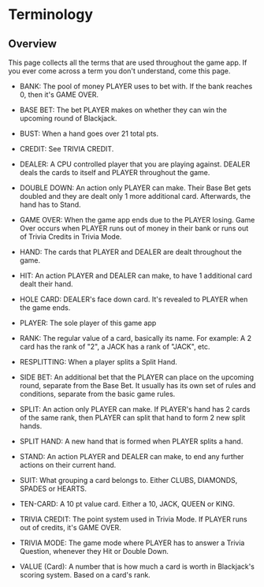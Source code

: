 # Terminology

## Overview

This page collects all the terms that are used throughout the game app.  If you ever come across a term you don't understand, come this page.

- BANK: The pool of money PLAYER uses to bet with.  If the bank reaches 0, then it's GAME OVER.

- BASE BET: The bet PLAYER makes on whether they can win the upcoming round of Blackjack.

- BUST: When a hand goes over 21 total pts.

- CREDIT: See TRIVIA CREDIT.

- DEALER: A CPU controlled player that you are playing against.  DEALER deals the cards to itself and PLAYER throughout the game.

- DOUBLE DOWN: An action only PLAYER can make.  Their Base Bet gets doubled and they are dealt only 1 more additional card.  Afterwards, the hand has to Stand.

- GAME OVER: When the game app ends due to the PLAYER losing. Game Over occurs when PLAYER runs out of money in their bank or runs out of Trivia Credits in Trivia Mode. 

- HAND: The cards that PLAYER and DEALER are dealt throughout the game.

- HIT: An action PLAYER and DEALER can make, to have 1 additional card dealt their hand.

- HOLE CARD: DEALER's face down card.  It's revealed to PLAYER when the game ends.

- PLAYER: The sole player of this game app

- RANK: The regular value of a card, basically its name.  For example: A 2 card has the rank of "2", a JACK has a rank of "JACK", etc.

- RESPLITTING: When a player splits a Split Hand.

- SIDE BET: An additional bet that the PLAYER can place on the upcoming round, separate from the Base Bet.  It usually has its own set of rules and conditions, separate from the basic game rules.

- SPLIT: An action only PLAYER can make.  If PLAYER's hand has 2 cards of the same rank, then PLAYER can split that hand to form 2 new split hands.

- SPLIT HAND: A new hand that is formed when PLAYER splits a hand.

- STAND: An action PLAYER and DEALER can make, to end any further actions on their current hand.

- SUIT: What grouping a card belongs to.  Either CLUBS, DIAMONDS, SPADES or HEARTS.

- TEN-CARD: A 10 pt value card.  Either a 10, JACK, QUEEN or KING.

- TRIVIA CREDIT: The point system used in Trivia Mode.  If PLAYER runs out of credits, it's GAME OVER.

- TRIVIA MODE: The game mode where PLAYER has to answer a Trivia Question, whenever they Hit or Double Down.

- VALUE (Card): A number that is how much a card is worth in Blackjack's scoring system.  Based on a card's rank.